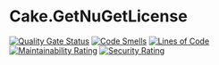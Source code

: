 # Cake.GetNuGetLicense



[![Quality Gate Status](https://sonarcloud.io/api/project_badges/measure?project=moerwald_Cake.GetNuGetLicense&metric=alert_status)](https://sonarcloud.io/dashboard?id=moerwald_Cake.GetNuGetLicense)
[![Code Smells](https://sonarcloud.io/api/project_badges/measure?project=moerwald_Cake.GetNuGetLicense&metric=code_smells)](https://sonarcloud.io/dashboard?id=moerwald_Cake.GetNuGetLicense)
[![Lines of Code](https://sonarcloud.io/api/project_badges/measure?project=moerwald_Cake.GetNuGetLicense&metric=ncloc)](https://sonarcloud.io/dashboard?id=moerwald_Cake.GetNuGetLicense)
[![Maintainability Rating](https://sonarcloud.io/api/project_badges/measure?project=moerwald_Cake.GetNuGetLicense&metric=sqale_rating)](https://sonarcloud.io/dashboard?id=moerwald_Cake.GetNuGetLicense)
[![Security Rating](https://sonarcloud.io/api/project_badges/measure?project=moerwald_Cake.GetNuGetLicense&metric=security_rating)](https://sonarcloud.io/dashboard?id=moerwald_Cake.GetNuGetLicense)
